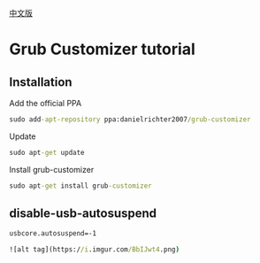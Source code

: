 [中文版](README.md)

# Grub Customizer tutorial

## Installation

Add the official PPA

```cmd
sudo add-apt-repository ppa:danielrichter2007/grub-customizer
```

Update

```cmd
sudo apt-get update
```

Install grub-customizer

```cmd
sudo apt-get install grub-customizer
```

## disable-usb-autosuspend

```cmd
usbcore.autosuspend=-1

![alt tag](https://i.imgur.com/BbIJwt4.png)